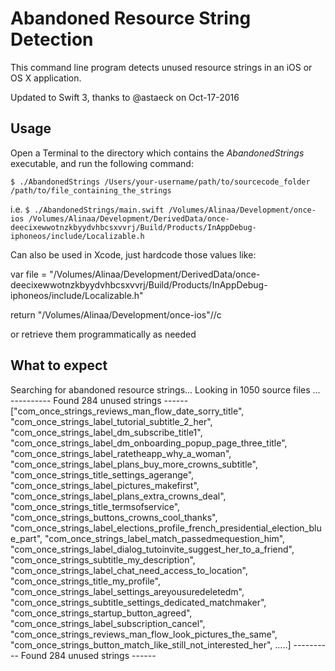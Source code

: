 # Abandoned Resource String Detection
This command line program detects unused resource strings in an iOS or OS X application.

Updated to Swift 3, thanks to @astaeck on Oct-17-2016

## Usage
Open a Terminal to the directory which contains the *AbandonedStrings* executable, and run the following command:

`$ ./AbandonedStrings /Users/your-username/path/to/sourcecode_folder /path/to/file_containing_the_strings`

i.e. `$ ./AbandonedStrings/main.swift /Volumes/Alinaa/Development/once-ios /Volumes/Alinaa/Development/DerivedData/once-deecixewwotnzkbyydvhbcsxvvrj/Build/Products/InAppDebug-iphoneos/include/Localizable.h`

Can also be used in Xcode, just hardcode those values like:

var file = "/Volumes/Alinaa/Development/DerivedData/once-deecixewwotnzkbyydvhbcsxvvrj/Build/Products/InAppDebug-iphoneos/include/Localizable.h"

return "/Volumes/Alinaa/Development/once-ios"//c

or retrieve them programmatically as needed

## What to expect

Searching for abandoned resource strings…
Looking in 1050 source files ...
---------- Found 284 unused strings ------
["com_once_strings_reviews_man_flow_date_sorry_title", "com_once_strings_label_tutorial_subtitle_2_her", "com_once_strings_label_dm_subscribe_title1", "com_once_strings_label_dm_onboarding_popup_page_three_title", "com_once_strings_label_ratetheapp_why_a_woman", "com_once_strings_label_plans_buy_more_crowns_subtitle", "com_once_strings_title_settings_agerange", "com_once_strings_label_pictures_makefirst", "com_once_strings_label_plans_extra_crowns_deal", "com_once_strings_title_termsofservice", "com_once_strings_buttons_crowns_cool_thanks", "com_once_strings_label_elections_profile_french_presidential_election_blue_part", "com_once_strings_label_match_passedmequestion_him", "com_once_strings_label_dialog_tutoinvite_suggest_her_to_a_friend", "com_once_strings_subtitle_my_description", "com_once_strings_label_chat_need_access_to_location", "com_once_strings_title_my_profile", "com_once_strings_label_settings_areyousuredeletedm", "com_once_strings_subtitle_settings_dedicated_matchmaker", "com_once_strings_startup_button_agreed", "com_once_strings_label_subscription_cancel", "com_once_strings_reviews_man_flow_look_pictures_the_same", "com_once_strings_button_match_like_still_not_interested_her", .....]
---------- Found 284 unused strings ------

